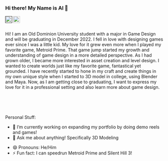 ### Hi there! My Name is Al 👋

<a href="">
  <img align="left" alt="My LinkdeIn" width="22px" src="https://cdn.jsdelivr.net/npm/simple-icons@v3/icons/linkedin.svg" />
</a>

<a href ="https://www.artstation.com/al_d">
   <img align="left" alt="My Artstation" width="22px" src="https://cdn4.iconfinder.com/data/icons/logos-and-brands/512/27_Artstation_logo_logos-512.png" />
</a>

<br />
<br />


  Hi! I am an Old Dominion University student with a major in Game Design and will be graduating in December 2022. I fell in love with designing games ever since I was a little kid. My love for it grew even more when I played my favorite game, Metroid Prime. That game jump started my growth and understanding of game design in a more detailed perspective. As I had grown older, I became more interested in asset creation and level design. I wanted to create worlds just like my favorite game, fantastical yet grounded. I have recently started to hone in my craft and create things in my own unique style when I started to 3D model in college, using Blender and Maya. Now, as I am getting close to graduating, I want to express my love for it in a professional setting and also learn more about game design.

<br />
<br />
<br />

Personal Stuff:

- 🔭 I’m currently working on expanding my portfolio by doing demo reels and games!
- 💬 Ask me about anything! Specifically 3D Modeling
<!-- 
- 📫 How to reach me: ... 
-->
- 😄 Pronouns: He/Him
- ⚡ Fun fact: I can speedrun Metroid Prime and Silent Hill 3!


